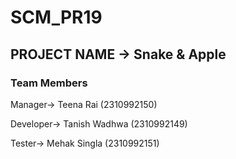 
# SCM_PR19



## PROJECT NAME -> Snake & Apple
### Team Members
Manager-> Teena Rai (2310992150)

Developer-> Tanish Wadhwa (2310992149)

Tester-> Mehak Singla (2310992151)

